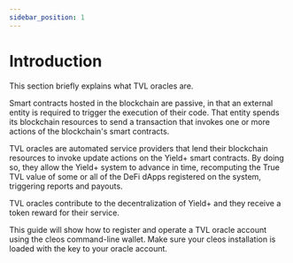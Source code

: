 ```yaml
---
sidebar_position: 1
---
```


# Introduction

This section briefly explains what TVL oracles are.

Smart contracts hosted in the blockchain are passive, in that an external entity is required to trigger the execution of their code. That entity spends its blockchain resources to send a transaction that invokes one or more actions of the blockchain's smart contracts.

TVL oracles are automated service providers that lend their blockchain resources to invoke update actions on the Yield+ smart contracts. By doing so, they allow the Yield+ system to advance in time, recomputing the True TVL value of some or all of the DeFi dApps registered on the system, triggering reports and payouts.

TVL oracles contribute to the decentralization of Yield+ and they receive a token reward for their service.

This guide will show how to register and operate a TVL oracle account using the cleos command-line wallet. Make sure your cleos installation is loaded with the key to your oracle account.

